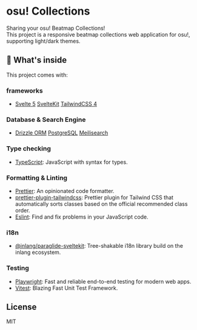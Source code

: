 # osu! Collections
Sharing your osu! Beatmap Collections!  
This project is a responsive beatmap collections web application for osu!, supporting light/dark themes.

## 🧰 What's inside

This project comes with:

### frameworks

- [Svelte 5](https://svelte.dev) [SvelteKit](https://svelte.dev/docs/kit) [TailwindCSS 4](https://tailwindcss.com)

### Database & Search Engine

- [Drizzle ORM](https://orm.drizzle.team/) [PostgreSQL](https://www.postgresql.org/) [Meilisearch](https://www.meilisearch.com/)

### Type checking

- [TypeScript](https://www.typescriptlang.org): JavaScript with syntax for types.

### Formatting & Linting

- [Prettier](https://prettier.io): An opinionated code formatter.
- [prettier-plugin-tailwindcss](https://github.com/tailwindlabs/prettier-plugin-tailwindcss): Prettier plugin for Tailwind CSS that automatically sorts classes based on the official recommended class order.
- [Eslint](https://eslint.org): Find and fix problems in your JavaScript code.

### i18n

- [@inlang/paraglide-sveltekit](https://github.com/opral/inlang-paraglide-js): Tree-shakable i18n library build on the inlang ecosystem.

### Testing

- [Playwright](https://playwright.dev): Fast and reliable end-to-end testing for modern web apps.
- [Vitest](https://vitest.dev/): Blazing Fast Unit Test Framework.

## License

MIT
